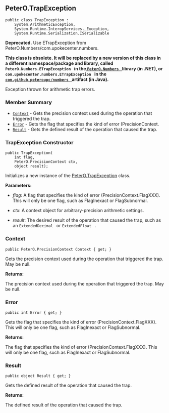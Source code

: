 ## PeterO.TrapException

    public class TrapException :
        System.ArithmeticException,
        System.Runtime.InteropServices._Exception,
        System.Runtime.Serialization.ISerializable

<b>Deprecated.</b> Use ETrapException from PeterO.Numbers/com.upokecenter.numbers.

<b>This class is obsolete. It will be replaced by a new version of this class in a different namespace/package and library, called `PeterO.Numbers.ETrapException
          ` in the<a href="https://www.nuget.org/packages/PeterO.Numbers"> `PeterO.Numbers
            ` </a>library (in .NET), or `com.upokecenter.numbers.ETrapException
          ` in the<a href="https://github.com/peteroupc/numbers-java"> `com.github.peteroupc/numbers
            ` </a>artifact (in Java).</b>

Exception thrown for arithmetic trap errors.

### Member Summary
* <code>[Context](#Context)</code> - Gets the precision context used during the operation that triggered the trap.
* <code>[Error](#Error)</code> - Gets the flag that specifies the kind of error (PrecisionContext.
* <code>[Result](#Result)</code> - Gets the defined result of the operation that caused the trap.

<a id="Void_ctor_Int32_PrecisionContext_Object"></a>
### TrapException Constructor

    public TrapException(
        int flag,
        PeterO.PrecisionContext ctx,
        object result);

Initializes a new instance of the [PeterO.TrapException](PeterO.TrapException.md) class.

<b>Parameters:</b>

 * <i>flag</i>: A flag that specifies the kind of error (PrecisionContext.FlagXXX). This will only be one flag, such as FlagInexact or FlagSubnormal.

 * <i>ctx</i>: A context object for arbitrary-precision arithmetic settings.

 * <i>result</i>: The desired result of the operation that caused the trap, such as an `ExtendedDecimal
      ` or `ExtendedFloat
      ` .

<a id="Context"></a>
### Context

    public PeterO.PrecisionContext Context { get; }

Gets the precision context used during the operation that triggered the trap. May be null.

<b>Returns:</b>

The precision context used during the operation that triggered the trap. May be null.

<a id="Error"></a>
### Error

    public int Error { get; }

Gets the flag that specifies the kind of error (PrecisionContext.FlagXXX). This will only be one flag, such as FlagInexact or FlagSubnormal.

<b>Returns:</b>

The flag that specifies the kind of error (PrecisionContext.FlagXXX). This will only be one flag, such as FlagInexact or FlagSubnormal.

<a id="Result"></a>
### Result

    public object Result { get; }

Gets the defined result of the operation that caused the trap.

<b>Returns:</b>

The defined result of the operation that caused the trap.

